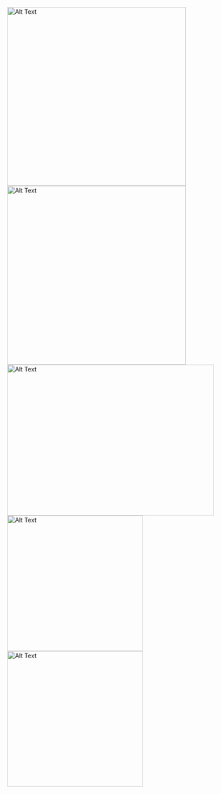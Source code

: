 <img src="https://github.com/lexiskernel/planetary_photography/blob/main/moon_moon_ring_planets.jpg" alt="Alt Text" width="415" height="415">

<img src="https://github.com/lexiskernel/planetary_photography/blob/main/planets_andromeda_orion_moon.jpg" alt="Alt Text" width="415" height="415">

<img src="https://github.com/lexiskernel/planetary_photography/blob/main/planets_pleiades.jpg" alt="Alt Text" width="480" height="350">

<img src="https://github.com/lexiskernel/planetary_photography/blob/main/venus1.PNG" alt="Alt Text" width="315" height="315">

<img src="https://github.com/lexiskernel/planetary_photography/blob/main/saturn1.PNG" alt="Alt Text" width="315" height="315">
